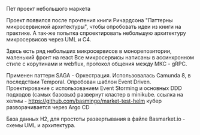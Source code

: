 Пет проект небольшого маркета 

Проект появился после прочтения книги Ричардсона "Паттерны микросервисной архитектуры", чтобы опробовать идеи из книги на практике.
А так-же попытка спроектировать небольшую архитектуру микросервисов через UML и C4.

Здесь есть ряд небольших микросервисов в монорепозитории, маленький фронт на react
Все микросервисы написаны в ассинхронном стиле с корутинами и webflux, протокол общения между МКС - gRPC.

Применен паттерн SAGA - Оркестрация. Использовалась Camunda 8, в последствии Temporal.
Опробован шаблон Event Driven. Проектирование с использованием Event Storming и основных DDD подходов (самых базовых)
развернут кластер в minikube. ссылка на хелмы - https://github.com/basmingo/market-test-helm
кубер разворачивается через Argo CD 

База данных H2, для простоты развертывания
в файле Basmarket.io - схемы UML и архитектура. 
